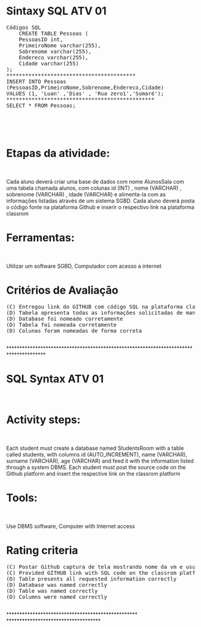 # Sintaxy SQL ATV 01


  <pre>
Códigos SQL 
    CREATE TABLE Pessoas (
    PessoasID int,
    PrimeiroNome varchar(255),
    Sobrenome varchar(255),
    Endereco varchar(255),
    Cidade varchar(255)
);
*****************************************
INSERT INTO Pessoas
(PessoasID,PrimeiroNome,Sobrenome,Endereco,Cidade)
VALUES (1, 'Luan' ,'Dias' , 'Rua zero1','Sumaré');
***********************************************
SELECT * FROM Pessoas;
    
  </pre>
</pre>
<br>

<H1>
  Etapas da atividade:
  
</H1>
<br>

<p>
 Cada aluno deverá criar uma base de dados com nome AlunosSala com uma tabela chamada alunos, com colunas id (INT) , nome (VARCHAR) , sobrenome (VARCHAR) , idade (VARCHAR) e alimenta-la com as informações listadas através de um sistema SGBD.
Cada aluno deverá posta o código fonte na plataforma Github e inserir o respectivo link na plataforma classrom 
  
</p>

  
<h1>
Ferramentas:  
</h1>
<br>
<p>
Utilizar um software SGBD,
Computador com acesso a internet
</p>

<h1>
Critérios de Avaliação   
</h1>

<pre>
(C) Entregou link do GITHUB com código SQL na plataforma classrom
(D) Tabela apresenta todas as informações solicitadas de maneira correta
(D) Database foi nomeado corretamente
(D) Tabela foi nomeada corretamente
(D) Colunas foram nomeadas de forma correta

</pre>

<p>
  **************************************************************************************
</p>

<h1>
 SQL Syntax ATV 01  
</h1>
<br>

<H1>
  Activity steps:
  
</H1>
<br>

<p>
 Each student must create a database named StudentsRoom with a table called students, with columns id (AUTO_INCREMENT), name (VARCHAR), surname (VARCHAR), age (VARCHAR) and feed it with the information listed through a system DBMS.
Each student must post the source code on the Github platform and insert the respective link on the classrom platform
  
</p>

  
<h1>
Tools:
</h1>
<br>
<p>
Use DBMS software,
Computer with Internet access
</p>

<h1>
Rating criteria
</h1>

<pre>
(C) Postar Github captura de tela mostrando nome da vm e usuario
(C) Provided GITHUB link with SQL code on the classrom platform
(D) Table presents all requested information correctly
(D) Database was named correctly
(D) Table was named correctly
(D) Columns were named correctly

</pre>

<p>
  ************************************************** ************************************
</p>
